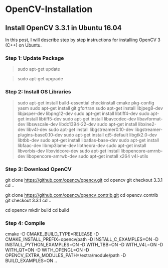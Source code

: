 # OpenCV-Installation
## Install OpenCV 3.3.1 in Ubuntu 16.04

In this post, I will describe step by step instructions for installing OpenCV 3 (C++) on Ubuntu.

### Step 1: Update Package

> sudo apt-get update

> sudo apt-get upgrade

### Step 2: Install OS Libraries

> sudo apt-get install build-essential checkinstall cmake pkg-config yasm
> sudo apt-get install git gfortran
> sudo apt-get install libjpeg8-dev libjasper-dev libpng12-dev
> sudo apt-get install libtiff4-dev
sudo apt-get install libtiff5-dev
sudo apt-get install libavcodec-dev libavformat-dev libswscale-dev libdc1394-22-dev
sudo apt-get install libxine2-dev libv4l-dev
sudo apt-get install libgstreamer0.10-dev libgstreamer-plugins-base0.10-dev
sudo apt-get install qt5-default libgtk2.0-dev libtbb-dev
sudo apt-get install libatlas-base-dev
sudo apt-get install libfaac-dev libmp3lame-dev libtheora-dev
sudo apt-get install libvorbis-dev libxvidcore-dev
sudo apt-get install libopencore-amrnb-dev libopencore-amrwb-dev
sudo apt-get install x264 v4l-utils

### Step 3: Download OpenCV
git clone https://github.com/opencv/opencv.git
cd opencv 
git checkout 3.3.1 
cd ..

git clone https://github.com/opencv/opencv_contrib.git
cd opencv_contrib
git checkout 3.3.1
cd ..

cd opencv
mkdir build
cd build

### Step 4: Compile

cmake -D CMAKE_BUILD_TYPE=RELEASE -D CMAKE_INSTALL_PREFIX=opencv/path -D INSTALL_C_EXAMPLES=ON -D INSTALL_PYTHON_EXAMPLES=ON -D WITH_TBB=ON -D WITH_V4L=ON -D WITH_QT=ON -D WITH_OPENGL=ON -D OPENCV_EXTRA_MODULES_PATH=/extra/module/path -D BUILD_EXAMPLES=ON ..

